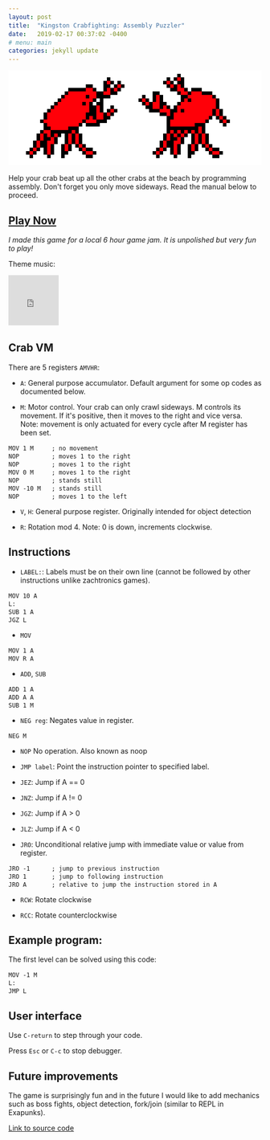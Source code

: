 ```yaml
---
layout: post
title:  "Kingston Crabfighting: Assembly Puzzler"
date:   2019-02-17 00:37:02 -0400
# menu: main
categories: jekyll update
---
```


![gif](/static/crabs/gif.gif)

Help your crab beat up all the other crabs at the beach by programming assembly. Don't forget you only move sideways. Read the manual below to proceed.

## <a href="/static/crabs/index.html" target="_blank">Play Now</a>

*I made this game for a local 6 hour game jam. It is unpolished but very fun to play!*

Theme music:

<iframe width="100" height="100" src="https://www.youtube-nocookie.com/embed/gzVb5nYlKzk" frameborder="0" allow="accelerometer; autoplay; encrypted-media; gyroscope; picture-in-picture" allowfullscreen></iframe>

## Crab VM

There are 5 registers `AMVHR`:

* `A`: General purpose accumulator. Default argument for some op codes as documented below.

* `M`: Motor control. Your crab can only crawl sideways. M controls its movement. If it's positive, then it moves to the right and vice versa. Note: movement is only actuated for every cycle after M register has been set.

```
MOV 1 M     ; no movement
NOP         ; moves 1 to the right
NOP         ; moves 1 to the right
MOV 0 M     ; moves 1 to the right
NOP         ; stands still
MOV -10 M   ; stands still
NOP         ; moves 1 to the left
```

* `V`, `H`:  General purpose register. Originally intended for object detection

* `R`: Rotation mod 4. Note: 0 is down, increments clockwise.

## Instructions

* `LABEL:`: Labels must be on their own line (cannot be followed by other instructions unlike zachtronics games).

```
MOV 10 A
L:
SUB 1 A
JGZ L
```

* `MOV`

```
MOV 1 A
MOV R A
```

* `ADD`, `SUB`

```
ADD 1 A
ADD A A
SUB 1 M
```

* `NEG reg`: Negates value in register.

```
NEG M
```

* `NOP` No operation. Also known as noop

* `JMP label`: Point the instruction pointer to specified label.

* `JEZ`: Jump if A == 0

* `JNZ`: Jump if A != 0

* `JGZ`: Jump if A > 0

* `JLZ`: Jump if A < 0

* `JRO`: Unconditional relative jump with immediate value or value from register.

```
JRO -1      ; jump to previous instruction
JRO 1       ; jump to following instruction
JRO A       ; relative to jump the instruction stored in A
```

* `RCW`: Rotate clockwise

* `RCC`: Rotate counterclockwise


## Example program:

The first level can be solved using this code:

```
MOV -1 M
L:
JMP L
```

## User interface

Use `C-return` to step through your code.

Press `Esc` or `C-c` to stop debugger.

## Future improvements

The game is surprisingly fun and in the future I would like to add mechanics such as boss fights, object detection, fork/join (similar to REPL in Exapunks).

[Link to source code](https://github.com/rickyhan/crabs)

